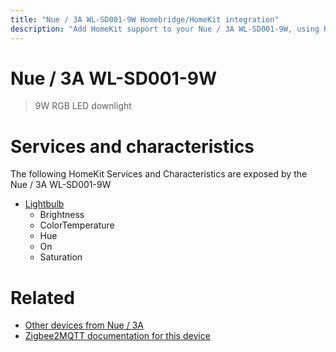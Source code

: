 ```yaml
---
title: "Nue / 3A WL-SD001-9W Homebridge/HomeKit integration"
description: "Add HomeKit support to your Nue / 3A WL-SD001-9W, using Homebridge, Zigbee2MQTT and homebridge-z2m."
---
```

<!---
This file has been GENERATED using src/docgen/docgen.ts
DO NOT EDIT THIS FILE MANUALLY!
-->
# Nue / 3A WL-SD001-9W
> 9W RGB LED downlight


# Services and characteristics
The following HomeKit Services and Characteristics are exposed by
the Nue / 3A WL-SD001-9W

* [Lightbulb](../../light.md)
  * Brightness
  * ColorTemperature
  * Hue
  * On
  * Saturation


# Related
* [Other devices from Nue / 3A](../index.md#nue_3a)
* [Zigbee2MQTT documentation for this device](https://www.zigbee2mqtt.io/devices/WL-SD001-9W.html)